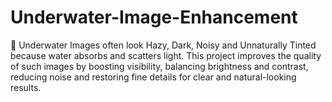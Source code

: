 # Underwater-Image-Enhancement
🌊 Underwater Images often look Hazy, Dark, Noisy and Unnaturally Tinted because water absorbs and scatters light. This project improves the quality of such images by boosting visibility, balancing brightness and contrast, reducing noise and restoring fine details for clear and natural-looking results.
